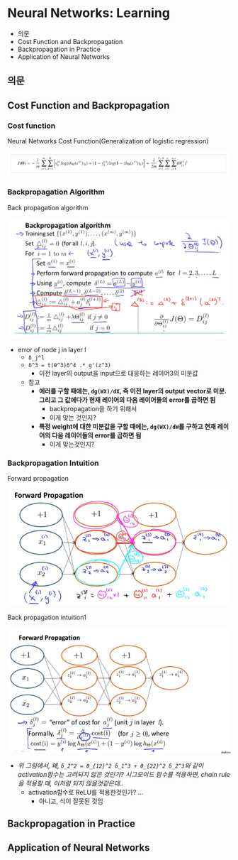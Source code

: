 # Neural Networks: Learning

- 의문
- Cost Function and Backpropagation
- Backpropagation in Practice
- Application of Neural Networks

## 의문

## Cost Function and Backpropagation

### Cost function

Neural Networks Cost Function(Generalization of logistic regression)

![](./images/week5/neural_networks_cost_function1.png)

### Backpropagation Algorithm

Back propagation algorithm

![](./images/week5/back_propagation1.png)

- error of node j in layer l
  - `δ_j^l`
  - `δ^3 = t(θ^3)δ^4 .* g'(z^3)`
    - 이전 layer의 output을 input으로 대응하는 레이어3의 미분값
  - 참고
    - **에러를 구할 때에는, `dg(WX)/dX`, 즉 이전 layer의 output vector로 미분. 그리고 그 값에다가 현재 레이어의 다음 레이어들의 error를 곱하면 됨**
      - backpropagation을 하기 위해서
      - 이게 맞는 것인지?
    - **특정 weight에 대한 미분값을 구할 때에는, `dg(WX)/dW`를 구하고 현재 레이어의 다음 레이어들의 error를 곱하면 됨**
      - 이게 맞는것인지?

### Backpropagation Intuition

Forward propagation

![](./images/week5/forward_propagation1.png)

Back propagation intuition1

![](./images/week5/back_propagation2.png)

- *위 그림에서, 왜, `δ_2^2 = θ_{12}^2 δ_1^3 + θ_{22}^2 δ_2^3`와 같이 activation함수는 고려되지 않은 것인가? 시그모이드 함수를 적용하면, chain rule을 적용할 때, 이처럼 되지 않을것같은데..*
  - activation함수로 ReLU를 적용한것인가? ...
    - 아니고, 식이 잘못된 것임

## Backpropagation in Practice

## Application of Neural Networks
